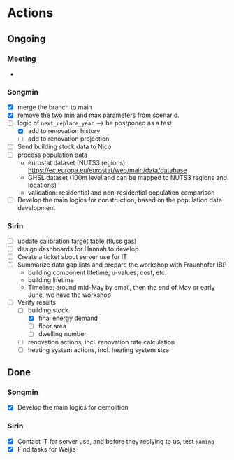 # Actions

## Ongoing

### Meeting

* 

### Songmin

- [x] merge the branch to main
- [x] remove the two min and max parameters from scenario.
- [ ] logic of `next_replace_year` --> be postponed as a test
  - [x] add to renovation history
  - [ ] add to renovation projection
- [ ] Send building stock data to Nico
- [ ] process population data
  - eurostat dataset (NUTS3 regions): https://ec.europa.eu/eurostat/web/main/data/database
  - GHSL dataset (100m level and can be mapped to NUTS3 regions and locations)
  - validation: residential and non-residential population comparison
- [ ] Develop the main logics for construction, based on the population data development

### Sirin

- [ ] update calibration target table (fluss gas)
- [ ] design dashboards for Hannah to develop
- [ ] Create a ticket about server use for IT
- [ ] Summarize data gap lists and prepare the workshop with Fraunhofer IBP 
  - building component lifetime, u-values, cost, etc.
  - building lifetime
  - Timeline: around mid-May by email, then the end of May or early June, we have the workshop
- [ ] Verify results
  - [ ] building stock
    - [x] final energy demand
    - [ ] floor area
    - [ ] dwelling number
  - [ ] renovation actions, incl. renovation rate calculation
  - [ ] heating system actions, incl. heating system size

## Done

### Songmin

- [x] Develop the main logics for demolition

### Sirin

- [x] Contact IT for server use, and before they replying to us, test `kamino`
- [x] Find tasks for Weijia